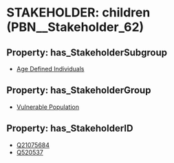 # STAKEHOLDER: __children__ (PBN__Stakeholder_62)

## Property: has_StakeholderSubgroup

* [Age Defined Individuals](PBN__StakeholderSubgroup_77)

## Property: has_StakeholderGroup

* [Vulnerable Population](PBN__StakeholderGroup_6)

## Property: has_StakeholderID

* [Q21075684](Q21075684)
* [Q520537](Q520537)

